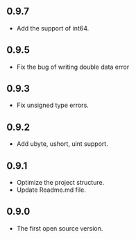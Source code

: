 ## 0.9.7

* Add the support of int64.

## 0.9.5

* Fix the bug of writing double data error

## 0.9.3

* Fix unsigned type errors.

## 0.9.2

* Add ubyte, ushort, uint support.

## 0.9.1

* Optimize the project structure.
* Update Readme.md file.

## 0.9.0

* The first open source version.